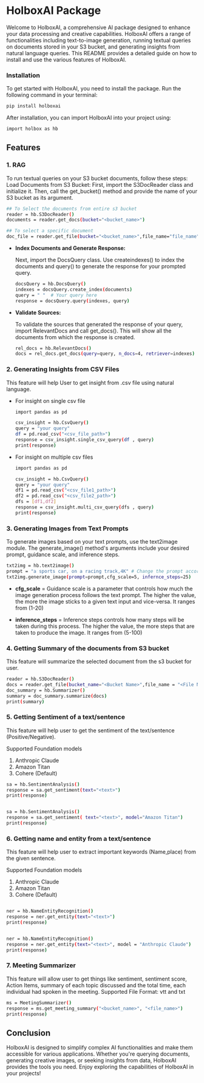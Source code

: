 # HolboxAI Package
Welcome to HolboxAI, a comprehensive AI package designed to enhance your data processing and creative capabilities. HolboxAI offers a range of functionalities including text-to-image generation, running textual queries on documents stored in your S3 bucket, and generating insights from natural language queries. This README provides a detailed guide on how to install and use the various features of HolboxAI.

### **Installation**

To get started with HolboxAI, you need to install the package. Run the following command in your terminal:
```sh
pip install holboxai
```

After installation, you can import HolboxAI into your project using:
```sh
import holbox as hb
```
## Features
### 1. RAG 
To run textual queries on your S3 bucket documents, follow these steps:
Load Documents from S3 Bucket:
First, import the S3DocReader class and initialize it. Then, call the get_bucket() method and provide the name of your S3 bucket as its argument.
```sh
## To Select the documents from entire s3 bucket
reader = hb.S3DocReader()
documents = reader.get_docs(bucket="<bucket_name>")

## To select a specific document
doc_file = reader.get_file(bucket="<bucket_name>",file_name="file_name")
```
- **Index Documents and Generate Response:**

    Next, import the DocsQuery class. Use createindexes() to index the documents and query() to generate the response for your prompted query.
    ```sh
    docsQuery = hb.DocsQuery()
    indexes = docsQuery.create_index(documents)
    query = " "  # Your query here
    response = docsQuery.query(indexes, query)
    ```
- **Validate Sources:**

    To validate the sources that generated the response of your query, import RelevantDocs and call get_docs(). This will show all the documents from which the response is created.
    ```sh
    rel_docs = hb.RelevantDocs()
    docs = rel_docs.get_docs(query=query, n_docs=4, retriever=indexes)
    ```

### 2. Generating Insights from CSV Files
This feature will help User to get insight from .csv file using natural language.

- For insight on single csv file
    ```sh
    import pandas as pd

    csv_insight = hb.CsvQuery()
    query = "your query"
    df = pd.read_csv("<csv_file_path>")
    response = csv_insight.single_csv_query(df , query)
    print(response)
    ```
- For insight on multiple csv files
    ```sh
    import pandas as pd

    csv_insight = hb.CsvQuery()
    query = "your query"
    df1 = pd.read_csv("<csv_file1_path>")
    df2 = pd.read_csv("<csv_file2_path>")
    dfs = [df1,df2]
    response = csv_insight.multi_csv_query(dfs , query)
    print(response)
    ```

### 3. Generating Images from Text Prompts
To generate images based on your text prompts, use the text2image module. The generate_image() method's arguments include your desired prompt, guidance scale, and inference steps.


```sh
txt2img = hb.text2image()
prompt = "a sports car, on a racing track,4K" # Change the prompt according to requirement
txt2img.generate_image(prompt=prompt,cfg_scale=5, infernce_steps=25) 
```

- **cfg_scale** = Guidance scale is a parameter that controls how much the image generation 
            process follows the text prompt. The higher the value, the more the image
            sticks to a given text input and vice-versa. It ranges from (1-20)
             
- **inference_steps** = Inference steps controls how many steps will be taken during this process. 
                  The higher the value, the more steps that are taken to produce the image.
                  It ranges from (5-100) 


### 4. Getting Summary of the documents from S3 bucket
This feature will summarize the selected document from the s3 bucket for user.
```sh
reader = hb.S3DocReader()
docs = reader.get_file(bucket_name="<Bucket Name>",file_name = "<File Name>")
doc_summary = hb.Summarizer()
summary = doc_summary.summarize(docs)
print(summary)
```

### 5. Getting Sentiment of a text/sentence
This feature will help user to get the sentiment of the text/sentence
(Positive/Negative).

Supported Foundation models
1. Anthropic  Claude
2. Amazon Titan
3. Cohere (Default)
```sh
sa = hb.SentimentAnalysis()
response = sa.get_sentiment(text="<text>")
print(response)
```

```sh

sa = hb.SentimentAnalysis()
response = sa.get_sentiment( text="<text>", model="Amazon Titan")
print(response)
```
### 6. Getting name and entity from a text/sentence
This feature will help user to extract important keywords (Name,place) from the given sentence.

Supported Foundation models
1. Anthropic  Claude
2. Amazon Titan
3. Cohere (Default)
```sh

ner = hb.NameEntityRecognition()
response = ner.get_entity(text="<text>")
print(response)
```

```sh

ner = hb.NameEntityRecognition()
response = ner.get_entity(text="<text>", model = "Anthropic Claude")
print(response)
```
### 7. Meeting Summarizer
This feature will allow user to get things like sentiment, sentiment score, Action Items, summary of each topic discussed and the total time, each individual had spoken in the meeting.
Supported File Format: vtt and txt
```sh
ms = MeetingSummarizer()
response = ms.get_meeting_summary("<bucket_name>", "<file_name>")
print(response)
```
## Conclusion
HolboxAI is designed to simplify complex AI functionalities and make them accessible for various applications. Whether you're querying documents, generating creative images, or seeking insights from data, HolboxAI provides the tools you need. Enjoy exploring the capabilities of HolboxAI in your projects!
